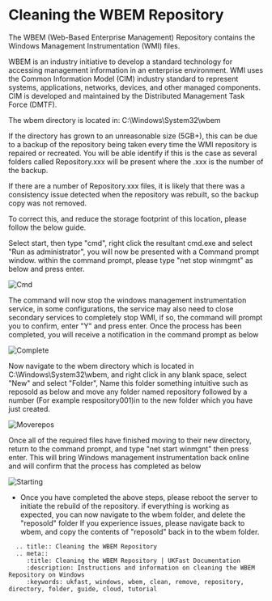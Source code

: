 # Cleaning the WBEM Repository

The WBEM (Web-Based Enterprise Management) Repository contains the Windows Management Instrumentation (WMI) files.

WBEM is an industry initiative to develop a standard technology for accessing management information in an enterprise environment. WMI uses the Common Information Model (CIM) industry standard to represent systems, applications, networks, devices, and other managed components. CIM is developed and maintained by the Distributed Management Task Force (DMTF).

The wbem directory is located in: C:\Windows\System32\wbem


If the directory has grown to an unreasonable size (5GB+), this can be due to a backup of the repository being taken every time the WMI repository is repaired or recreated. You will be able identify if this is the case as several folders called Repository.xxx will be present where the .xxx is the number of the backup.

If there are a number of Repository.xxx files, it is likely that there was a consistency issue detected when the repository was rebuilt, so the backup copy was not removed.

To correct this, and reduce the storage footprint of this location, please follow the below guide.

Select start, then type "cmd", right click the resultant cmd.exe and select "Run as administrator", you will now be presented with a Command prompt window. within the command prompt, please type "net stop winmgmt" as below and press enter.

![Cmd](Files/wbem/stop.PNG)

The command will now stop the windows management instrumentation service, in some configurations, the service may also need to close secondary services to completely stop WMI, if so, the command will prompt you to confirm, enter "Y" and press enter.
Once the process has been completed, you will receive a notification in the command prompt as below

![Complete](Files/wbem/stopped.PNG)

Now navigate to the wbem directory which is located in C:\Windows\System32\wbem, and right click in any blank space, select "New" and select "Folder", 
Name this folder something intuitive such as reposold as below 
and move any folder named repository followed by a number (For example respository001)in to the new folder which you have just created.

![Moverepos](Files/wbem/moverepos.PNG)

Once all of the required files have finished moving to their new directory, return to the command prompt, and type "net start winmgnt" then press enter. This will bring Windows management instrumentation back online and will confirm that the process has completed as below

![Starting](Files/wbem/started.PNG)

* Once you have completed the above steps, please reboot the server to initiate the rebuild of the repository. if everything is working as expected, you can now navigate to the wbem folder, and delete the "reposold" folder
  If you experience issues, please navigate back to wbem, and copy the contents of "reposold" back in to the wbem folder.

```eval_rst
  .. title:: Cleaning the WBEM Repository
  .. meta::
     :title: Cleaning the WBEM Repository | UKFast Documentation
     :description: Instructions and information on cleaning the WBEM Repository on Windows
     :keywords: ukfast, windows, wbem, clean, remove, repository, directory, folder, guide, cloud, tutorial
